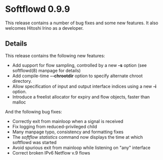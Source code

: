 # Softflowd 0.9.9 #

This release contains a number of bug fixes and some new features. It also welcomes Hitoshi Irino as a developer.

## Details ##

This release contains the following new features:

  * Add support for flow sampling, controlled by a new **-s** option (see softflowd(8) manpage for details)
  * Add compile-time **--chrootdir** option to specify alternate chroot directory.
  * Allow specification of input and output interface indices using a new **-i** option.
  * Introduce a freelist allocator for expiry and flow objects, faster than malloc

And the following bug fixes:

  * Correctly exit from mainloop when a signal is received
  * Fix logging from reduced-privileged child
  * Many manpage typo, consistency and formatting fixes
  * The _softflow statistics_ command now displays the time at which softflowd was started
  * Avoid spurious exit from mainloop while listening on "any" interface
  * Correct broken IPv6 Netflow v.9 flows